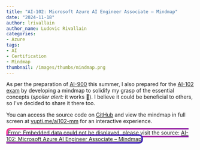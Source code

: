 ```yaml
---
title: "AI-102: Microsoft Azure AI Engineer Associate – Mindmap"
date: "2024-11-18"
author: lrivallain
author_name: Ludovic Rivallain
categories:
- Azure
tags:
- AI
- Certification
- Mindmap
thumbnail: /images/thumbs/mindmap.png
---
```


As per the preparation of [AI-900](https://vuptime.io/post/2024-07-08-ai900-mindmap/) this summer, I also prepared for the [AI-102 exam](https://learn.microsoft.com/en-us/credentials/certifications/azure-ai-engineer/?practice-assessment-type=certification) by developing a mindmap to solidify my grasp of the essential concepts (*spoiler alert:* it works 🥳). I believe it could be beneficial to others, so I've decided to share it there too.

You can access the source code on [GitHub](https://github.com/lrivallain/ai-102-mindmap) and view the mindmap in full screen at [vupti.me/ai102-mm](https://vupti.me/ai102-mm) for an interactive experience.

<!-- <iframe width="100%" height="2400" src="https://ludovic.rivallain.fr/ai-102-mindmap/" 
        title="AI-102: Microsoft Azure AI Engineer Associate – Mindmap"
        style="background: linear-gradient(white, white) padding-box,
                           linear-gradient(105deg, rgb(255 46 144) 0%, rgb(61 35 185) 100%) border-box;
               border: 4px solid transparent;
               border-radius: 10px;"
        allowfullscreen >
</iframe> -->

<object data="https://ludovic.rivallain.fr/ai-102-mindmap/" width="100%" height="2400"
    title="AI-102: Microsoft Azure AI Engineer Associate – Mindmap"
    style="background: linear-gradient(white, white) padding-box,
                           linear-gradient(105deg, rgb(255 46 144) 0%, rgb(61 35 185) 100%) border-box;
               border: 4px solid transparent;
               border-radius: 10px;">
    Error: Embedded data could not be displayed, please visit the source: <a href="https://ludovic.rivallain.fr/ai-102-mindmap/">AI-102: Microsoft Azure AI Engineer Associate – Mindmap</a>
</object>